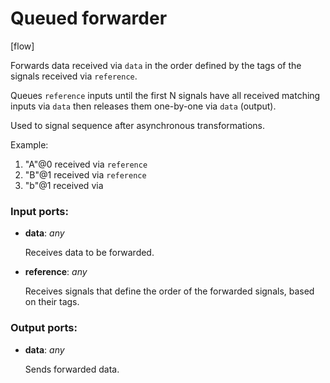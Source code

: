 # Queued forwarder

[flow]

Forwards data received via `data` in the order defined by the tags of the signals received via `reference`.

Queues `reference` inputs until the first N signals have all received matching inputs via `data` then releases them one-by-one via `data` (output).

Used to signal sequence after asynchronous transformations.

Example:
1. "A"@0 received via `reference`
2. "B"@1 received via `reference`
3. "b"@1 received via 

### Input ports:

* __data__: _any_

    Receives data to be forwarded.



* __reference__: _any_

    Receives signals that define the order of the forwarded signals, based on their tags.



### Output ports:

* __data__: _any_

    Sends forwarded data.



